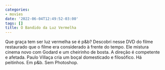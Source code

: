 ```yaml
---
categories:
- movies
date: '2022-06-04T12:49:52-03:00'
tags: []
title: O Bandido da Luz Vermelha
---
```


Que graça tem ser luz vermelha se é p&b? Descobri nesse DVD do filme restaurado que o filme era considerado à frente do tempo. Ele mistura cinema novo com Godard e um cheirinho de bosta. A direção é competente e afetada. Paulo Villaça cria um boçal domesticado e filosófico. Há peitinhos. Em p&b. Sem Photoshop.